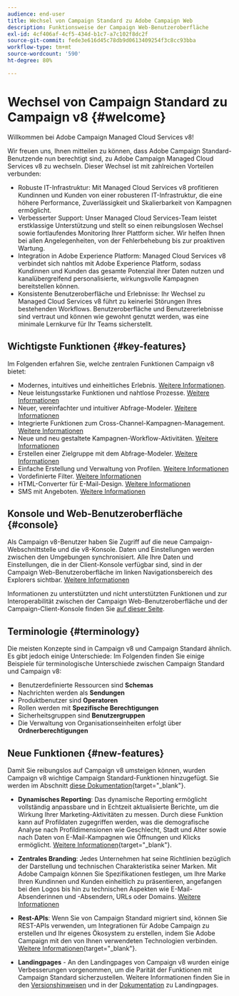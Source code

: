 ```yaml
---
audience: end-user
title: Wechsel von Campaign Standard zu Adobe Campaign Web
description: Funktionsweise der Campaign Web-Benutzeroberfläche
exl-id: 4cf406af-4cf5-434d-b1c7-a7c102f8dc2f
source-git-commit: fede3e616d45c78db9d0613409254f3c8cc93bba
workflow-type: tm+mt
source-wordcount: '590'
ht-degree: 80%

---
```


# Wechsel von Campaign Standard zu Campaign v8 {#welcome}

<!--
We are thrilled to annonce that you, as a Campaign Standard user, can now benefit from the new version of Adobe Campaign Web User Interface. The migration is seemless and will allow you to use all the intuitive features designed to simplify the creation of personalized cross-channel campaigns. Campaign Web User Interface also brings a connected canvas with Adobe Experience Platform for a unified experience.
-->

Willkommen bei Adobe Campaign Managed Cloud Services v8!

Wir freuen uns, Ihnen mitteilen zu können, dass Adobe Campaign Standard-Benutzende nun berechtigt sind, zu Adobe Campaign Managed Cloud Services v8 zu wechseln. Dieser Wechsel ist mit zahlreichen Vorteilen verbunden:

* Robuste IT-Infrastruktur: Mit Managed Cloud Services v8 profitieren Kundinnen und Kunden von einer robusteren IT-Infrastruktur, die eine höhere Performance, Zuverlässigkeit und Skalierbarkeit von Kampagnen ermöglicht.
* Verbesserter Support: Unser Managed Cloud Services-Team leistet erstklassige Unterstützung und stellt so einen reibungslosen Wechsel sowie fortlaufendes Monitoring Ihrer Plattform sicher. Wir helfen Ihnen bei allen Angelegenheiten, von der Fehlerbehebung bis zur proaktiven Wartung.
* Integration in Adobe Experience Platform: Managed Cloud Services v8 verbindet sich nahtlos mit Adobe Experience Platform, sodass Kundinnen und Kunden das gesamte Potenzial ihrer Daten nutzen und kanalübergreifend personalisierte, wirkungsvolle Kampagnen bereitstellen können.
* Konsistente Benutzeroberfläche und Erlebnisse: Ihr Wechsel zu Managed Cloud Services v8 führt zu keinerlei Störungen Ihres bestehenden Workflows. Benutzeroberfläche und Benutzererlebnisse sind vertraut und können wie gewohnt genutzt werden, was eine minimale Lernkurve für Ihr Teams sicherstellt.

<!--
As a Campaign Standard user, we now offer you a way to migrate to Adobe Campaign v8. You will benefit from both the new Campaign Web interface and the v8 console.
-->

## Wichtigste Funktionen {#key-features}

Im Folgenden erfahren Sie, welche zentralen Funktionen Campaign v8 bietet:

* Modernes, intuitives und einheitliches Erlebnis. [Weitere Informationen](../get-started/connect-to-campaign.md).
* Neue leistungsstarke Funktionen und nahtlose Prozesse. [Weitere Informationen](../get-started/user-interface.md)
* Neuer, vereinfachter und intuitiver Abfrage-Modeler. [Weitere Informationen](../query/query-modeler-overview.md)
* Integrierte Funktionen zum Cross-Channel-Kampagnen-Management. [Weitere Informationen](../msg/gs-messages.md)
* Neue und neu gestaltete Kampagnen-Workflow-Aktivitäten. [Weitere Informationen](../workflows/gs-workflows.md)
* Erstellen einer Zielgruppe mit dem Abfrage-Modeler. [Weitere Informationen](../query/query-modeler-overview.md)
* Einfache Erstellung und Verwaltung von Profilen. [Weitere Informationen](../audience/about-recipients.md)
* Vordefinierte Filter. [Weitere Informationen](../get-started/predefined-filters.md)
* HTML-Converter für E-Mail-Design. [Weitere Informationen](../email/existing-content.md)
* SMS mit Angeboten. [Weitere Informationen](../msg/offers.md)

## Konsole und Web-Benutzeroberfläche {#console}

Als Campaign v8-Benutzer haben Sie Zugriff auf die neue Campaign-Webschnittstelle und die v8-Konsole. Daten und Einstellungen werden zwischen den Umgebungen synchronisiert. Alle Ihre Daten und Einstellungen, die in der Client-Konsole verfügbar sind, sind in der Campaign Web-Benutzeroberfläche im linken Navigationsbereich des Explorers sichtbar. [Weitere Informationen](../get-started/user-interface.md#user-interface-explorer)

Informationen zu unterstützten und nicht unterstützten Funktionen und zur Interoperabilität zwischen der Campaign Web-Benutzeroberfläche und der Campaign-Client-Konsole finden Sie [auf dieser Seite](../get-started/capability-matrix.md).

## Terminologie {#terminology}

Die meisten Konzepte sind in Campaign v8 und Campaign Standard ähnlich. Es gibt jedoch einige Unterschiede: Im Folgenden finden Sie einige Beispiele für terminologische Unterschiede zwischen Campaign Standard und Campaign v8:

<!--
* Profiles are **Recipients** in the console. [Learn more](../audience/gs-audiences-recipients.md).
* Test profiles are **Seed addresses**. [Learn more](../preview-test/test-deliveries.md).
* The delivery preparation is the **Delivery analysis**. [Learn more](../monitor/prepare-send.md).
* Audiences are **Lists**. [Learn more](../audience/gs-audiences-recipients.md).
-->

* Benutzerdefinierte Ressourcen sind **Schemas**
* Nachrichten werden als **Sendungen**
* Produktbenutzer sind **Operatoren**
* Rollen werden mit **Spezifische Berechtigungen**
* Sicherheitsgruppen sind **Benutzergruppen**
* Die Verwaltung von Organisationseinheiten erfolgt über **Ordnerberechtigungen**

## Neue Funktionen {#new-features}

Damit Sie reibungslos auf Campaign v8 umsteigen können, wurden Campaign v8 wichtige Campaign Standard-Funktionen hinzugefügt. Sie werden im Abschnitt [diese Dokumentation](https://experienceleague.adobe.com/docs/experience-cloud/campaign/campaign-standard-migration-home.html?lang=de){target="_blank"}.

* **Dynamisches Reporting**: Das dynamische Reporting ermöglicht vollständig anpassbare und in Echtzeit aktualisierte Berichte, um die Wirkung Ihrer Marketing-Aktivitäten zu messen. Durch diese Funktion kann auf Profildaten zugegriffen werden, was die demografische Analyse nach Profildimensionen wie Geschlecht, Stadt und Alter sowie nach Daten von E-Mail-Kampagnen wie Öffnungen und Klicks ermöglicht. [Weitere Informationen](https://experienceleague.adobe.com/docs/experience-cloud/campaign/reporting/get-started-reporting.html?lang=de){target="_blank"}.

* **Zentrales Branding**: Jedes Unternehmen hat seine Richtlinien bezüglich der Darstellung und technischen Charakteristika seiner Marken. Mit Adobe Campaign können Sie Spezifikationen festlegen, um Ihre Marke Ihren Kundinnen und Kunden einheitlich zu präsentieren, angefangen bei den Logos bis hin zu technischen Aspekten wie E-Mail-Absenderinnen und -Absendern, URLs oder Domains. [Weitere Informationen](https://experienceleague.adobe.com/docs/experience-cloud/campaign/branding/branding-gs.html?lang=de)

* **Rest-APIs**: Wenn Sie von Campaign Standard migriert sind, können Sie REST-APIs verwenden, um Integrationen für Adobe Campaign zu erstellen und Ihr eigenes Ökosystem zu erstellen, indem Sie Adobe Campaign mit den von Ihnen verwendeten Technologien verbinden. [Weitere Informationen](https://experienceleague.adobe.com/docs/experience-cloud/campaign/apis/get-started-apis.html?lang=de){target="_blank"}.

* **Landingpages** - An den Landingpages von Campaign v8 wurden einige Verbesserungen vorgenommen, um die Parität der Funktionen mit Campaign Standard sicherzustellen. Weitere Informationen finden Sie in den [Versionshinweisen](../rn/release-notes.md#new-24-4) und in der [Dokumentation](../landing-pages/get-started-lp.md) zu Landingpages.

<!--
* Delivery Alerting: In addition to viewing notifications directly in Campaign, Adobe Campaign also provides an email alerting system to trigger email alerts to users or external stakeholders of important system activities. Create, manage, and receive customizable alerts and dashboards to keep track of delivery successes or failures. Adobe Campaign Delivery Alerting boosts efficiency by keeping all involved Adobe Campaign users in a company automatically informed about the delivery execution status, via email and dashboard. 

* Landing Pages: Landing pages are web forms that can be used to capture information on your audiences, offer subscriptions to a service, display data and grow your database. Landing pages can also be used for acquiring or updating existing profiles, and to set up a double opt-in mechanism, allowing you to to protect the platform from wrong or invalid email addresses, or spambots. [Learn more](../landing-pages/get-started-lp.md)
-->
